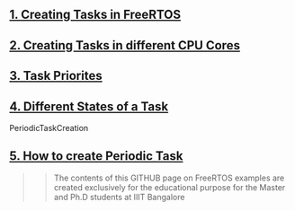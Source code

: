 ## [1. Creating Tasks in FreeRTOS](https://github.com/girishsukukumar/FreeRTOSexamples/tree/master/TaskManagement/simpleTaskCreation)
## [2. Creating Tasks in different CPU Cores](https://github.com/girishsukukumar/FreeRTOSexamples/tree/master/TaskManagement/taskCreationOnMultipleCores)
## [3. Task Priorites ](https://github.com/girishsukukumar/FreeRTOSexamples/tree/master/TaskManagement/priority)
## [4. Different States of a Task](https://github.com/girishsukukumar/FreeRTOSexamples/tree/master/TaskManagement/TaskStates)
PeriodicTaskCreation
## [5. How to create Periodic Task](https://github.com/girishsukukumar/FreeRTOSexamples/tree/master/TaskManagement/PeriodicTaskCreation)

>> The contents of this GITHUB page on FreeRTOS examples are created exclusively for the educational purpose for the Master and Ph.D students at IIIT Bangalore


